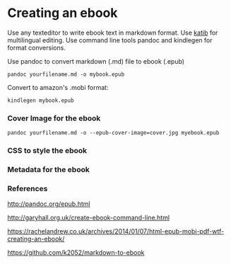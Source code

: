 # Creating an ebook

Use any texteditor to write ebook text in markdown format. Use [katib](http://katibapp.com) for multilingual editing. 
Use command line tools pandoc and kindlegen for format conversions.

Use pandoc to convert markdown (.md) file to ebook (.epub)

    pandoc yourfilename.md -o mybook.epub

Convert to amazon's .mobi format:

    kindlegen mybook.epub 
    
### Cover Image for the ebook

    pandoc yourfilename.md -o --epub-cover-image=cover.jpg myebook.epub


### CSS to style the ebook


### Metadata for the ebook

### References
http://pandoc.org/epub.html

http://garyhall.org.uk/create-ebook-command-line.html

https://rachelandrew.co.uk/archives/2014/01/07/html-epub-mobi-pdf-wtf-creating-an-ebook/

https://github.com/k2052/markdown-to-ebook



